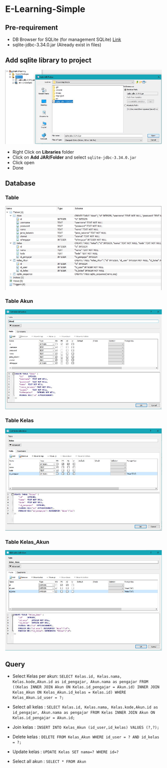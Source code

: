 # E-Learning-Simple

## Pre-requirement
- DB Browser for SQLite (for management SQLite) [Link](https://sqlitebrowser.org/dl/)
- sqlite-jdbc-3.34.0.jar (Already exist in files)

## Add sqlite library to project
![table](image/add_libraries.JPG)
- Right Click on **Libraries** folder 
- Click on **Add JAR/Folder** and select `sqlite-jdbc-3.34.0.jar`
- Click open
- Done

## Database
### Table 
![table](image/table.JPG)
### Table Akun
![table akun](image/table_akun.JPG)
### Table Kelas
![table kelas](image/table_kelas.JPG)
### Table Kelas_Akun
![table kelas_akun](image/table_kelas_akun.JPG)

## Query
- Select Kelas per akun:
`SELECT Kelas.id, Kelas.nama, Kelas.kode,Akun.id as id_pengajar, Akun.nama as pengajar FROM ((Kelas INNER JOIN Akun ON Kelas.id_pengajar = Akun.id) INNER JOIN Kelas_Akun ON Kelas_Akun.id_kelas = Kelas.id) WHERE Kelas_Akun.id_user = ?;`

- Select all kelas : 
`SELECT Kelas.id, Kelas.nama, Kelas.kode,Akun.id as id_pengajar, Akun.nama as pengajar FROM Kelas INNER JOIN Akun ON Kelas.id_pengajar = Akun.id;`

- Join kelas : 
`INSERT INTO Kelas_Akun (id_user,id_kelas) VALUES (?,?);`

- Delete kelas : 
`DELETE FROM Kelas_Akun WHERE id_user = ? AND id_kelas = ?;`

- Update kelas : 
`UPDATE Kelas SET nama=? WHERE id=?`

- Select all akun : 
`SELECT * FROM Akun`